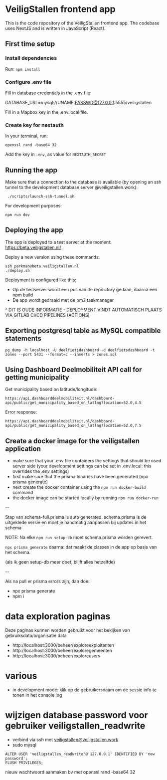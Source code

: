 # VeiligStallen frontend app

This is the code repository of the VeiligStallen frontend app. The codebase uses NextJS and is written in JavaScript (React).

## First time setup

### Install dependencies

Run: `npm install`

### Configure .env file

Fill in database credentials in the .env file:

DATABASE_URL=mysql://UNAME:PASSWD@127.0.0.1:5555/veiligstallen

Fill in a Mapbox key in the .env.local file.

### Create key for nextauth

In your terminal, run:

    openssl rand -base64 32

Add the key in `.env`, as value for `NEXTAUTH_SECRET`

## Running the app

Make sure that a connection to the database is available (by opening an ssh tunnel to the development database server @veiligstallen.work):

     ./scripts/launch-ssh-tunnel.sh

For development purposes:

    npm run dev

## Deploying the app

The app is deployed to a test server at the moment: https://beta.veiligstallen.nl/

Deploy a new version using these commands:

    ssh parkman@beta.veiligstallen.nl
    ./deploy.sh

Deployment is configured like this:

- Op de testserver wordt een pull van de repository gedaan, daarna een npm build
- De app wordt gedraaid met de pm2 taakmanager

^ DIT IS OUDE INFORMATIE - DEPLOYMENT VINDT AUTOMATISCH PLAATS VIA GITLAB CI/CD PIPELINES (ACTIONS)

## Exporting postgresql table as MySQL compatible statements

    pg_dump -h localhost -U deelfietsdashboard -d deelfietsdashboard -t zones --port 5431 --format=c --inserts > zones.sql

## Using Dashboard Deelmobiliteit API call for getting municipality

Get municipality based on latitude/longitude:

    https://api.dashboarddeelmobiliteit.nl/dashboard-api/public/get_municipality_based_on_latlng?location=52.0,4.5

Error response:

    https://api.dashboarddeelmobiliteit.nl/dashboard-api/public/get_municipality_based_on_latlng?location=52.0,7.5

## Create a docker image for the veiligstallen application

- make sure that your .env file containers the settings that should be used server side (your development settings can be set in .env.local: this overrides the .env settings)
- first make sure that the prisma binaries have been generated (npx prisma generate)
- next create the docker container using the `npm run docker-build` command
- the docker image can be started locally by running `npm run docker-run`

--

Stap van schema-full.prisma is auto generated.
schema.prisma is de uitgeklede versie en moet je handmatig aanpassen bij updates in het schema

NOTE: Na elke `npm run setup-db` moet schema.prisma worden gerevert.

`npx prisma generate` daarna: dat maakt de classes in de app op basis van het schema.

(als ik geen setup-db meer doet, blijft alles hetzelfde)

--

Als na pull er prisma errors zijn, dan doe:
- npx prisma generate
- npm i


# data exploration paginas

Deze paginas kunnen worden gebruikt voor het bekijken van gebruiksdata/organisatie data
- http://localhost:3000/beheer/exploreexploitanten
- http://localhost:3000/beheer/exploregemeenten
- http://localhost:3000/beheer/exploreusers

# various
- in development mode: klik op de gebruikersnaam om de sessie info te tonen in het console log

# wijzigen database password voor gebruiker veiligstallen_readwrite
- verbind via ssh met veiligstallen@veiligstallen.work
- sudo mysql
```
ALTER USER 'veiligstallen_readwrite'@'127.0.0.1' IDENTIFIED BY 'new password';
FLUSH PRIVILEGES;
```

nieuw wachtwoord aanmaken bv met openssl rand -base64 32
